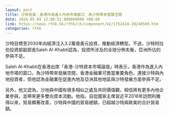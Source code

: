 ```yaml
---
layout: post
title: 沙特官員：香港作為進入內地市場窗口　為沙特帶來發展空間
date: 2024-05-09 12:00:52.000000000 +08:00
link: https://news.rthk.hk/rthk/ch/component/k2/1752424-20240509.htm
categories: rthk
---
```


沙特目標至2030年向經濟注入3.2萬億美元投資，推動經濟轉型。不過，沙特阿拉伯投資部副部長Saleh Al-Khabti認為，投資所涉及的全球分佈失衡，亞洲所佔的參與不足。

Saleh Al-Khabti在香港出席「香港-沙特資本市場論壇」時表示，香港作為進入內地市場的窗口，為沙特帶來發展空間，香港金融業可擔當重要角色，連接沙特與內地投資者，但他認為金融業在促進內地及亞洲其他地區與沙特發展方面參與不足。

另外，他又認為，沙地與中國有很多相似之處及共同價值觀，相信將有更多內地企業參與，並帶來更多雙向資本流動。他指，自從國家主席習近平2016年訪問利雅得以來，貿易顯著改善，沙特與中國的貿易總額，已超越沙特與歐美的合計貿易額。
